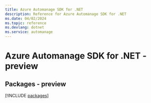 ```yaml
---
title: Azure Automanage SDK for .NET
description: Reference for Azure Automanage SDK for .NET
ms.date: 04/02/2024
ms.topic: reference
ms.devlang: dotnet
ms.service: automanage
---
```

# Azure Automanage SDK for .NET - preview
## Packages - preview
[!INCLUDE [packages](automanage-index.md)]